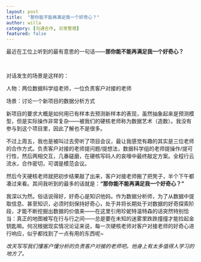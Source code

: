 ```yaml
---
layout: post
title:  "那你能不能再满足我一个好奇心？"
author: willa
category: [沟通合作, 日常整理]
featured: false
---
```


最近在工位上听到的最有意思的一句话——**那你能不能再满足我一个好奇心？**

<br>

对话发生的场景是这样的：

人物：两位数据科学组老师，一位负责客户对接的老师

场景：讨论一个新项目的数据分析方式

新项目的要求大概是如何用已有样本去预测新样本的表现，虽然抽象起来是预测模型，但是实际操作非常复杂——被我们的硬核老师称为数据艺术（造数）。我没有参与到这个项目里，因此了解也不是很多。

不过上周五，我也是被叫过去旁听了项目会议，最让我感觉有趣的其实是三位老师的合作方式。负责客户对接的老师提问题/提想法，数据科学组的老师提操作/提可行性，然后两相交互，几番磋磨，在硬核写码人的哀嚎中最终敲定方案。全程行云流水，合作密切，可谓是模范会议。

然后今天硬核老师就把初步结果敲了出来，客户对接老师搬了把凳子，半个下午都凑过来看。其间我听到的最多的话就是：**“那你能不能再满足我一个好奇心？”**

我深以为然。俗话说得好，好奇心是知识他妈。作为数据分析师，为了从数据中提取信息、甚至知识，必须时刻保持好奇心，处于并将长期处于对数据的好奇探索阶段，才能不断挖掘出数据的价值来——在这里引用珍妮特温特森的话突然特别恰当：真正的地图被写在行与行之间——总是要在未知的迷雾里跌跌撞撞才能捡起金钥匙嘛。何况根据现实情况论证来说，每一次硬核老师对客户对接老师的好奇心进行响应，似乎都找到了一点有用的东西呢~

*改天写写我们懂客户懂分析的负责客户对接的老师吧。他身上有太多值得人学习的地方了。*

